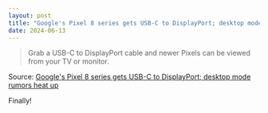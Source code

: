 ```yaml
---
layout: post
title: "Google's Pixel 8 series gets USB-C to DisplayPort; desktop mode rumors heat up"
date: 2024-06-13
---
```


> Grab a USB-C to DisplayPort cable and newer Pixels can be viewed from
your TV or monitor.

Source: [Google's Pixel 8 series gets USB-C to DisplayPort; desktop mode
rumors heat up](https://arstechnica.com/?p=2030791)

Finally!

